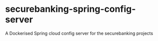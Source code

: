 # securebanking-spring-config-server
A Dockerised Spring cloud config server for the securebanking projects
